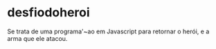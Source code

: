 # desfiodoheroi

Se trata de uma programa'~ao em Javascript para retornar o herói, e a arma que ele atacou.
